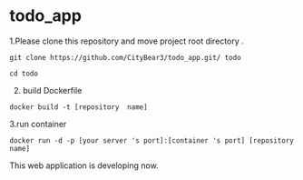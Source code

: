 # todo_app

1.Please clone this repository and move project root directory .
```
git clone https://github.com/CityBear3/todo_app.git/ todo

cd todo
```

2. build Dockerfile
```
docker build -t [repository  name]
```
3.run container 
```
docker run -d -p [your server 's port]:[container 's port] [repository name]
```
This web application is developing now.
